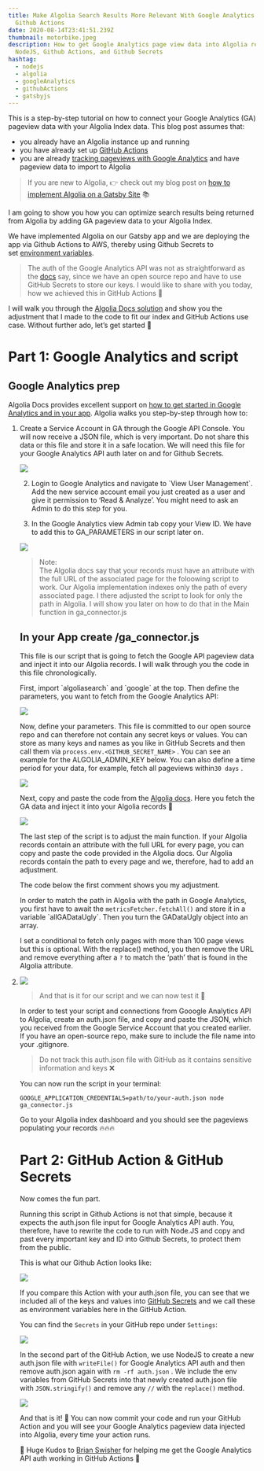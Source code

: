 ```yaml
---
title: Make Algolia Search Results More Relevant With Google Analytics API and
  Github Actions
date: 2020-08-14T23:41:51.239Z
thumbnail: motorbike.jpeg
description: How to get Google Analytics page view data into Algolia records via
  NodeJS, Github Actions, and Github Secrets
hashtag:
  - nodejs
  - algolia
  - googleAnalytics
  - githubActions
  - gatsbyjs
---
```



This is a step-by-step tutorial on how to connect your Google Analytics (GA) pageview data with your Algolia Index data. This blog post assumes that:

* you already have an Algolia instance up and running
* you have already set up [GitHub Actions](https://docs.github.com/en/actions/getting-started-with-github-actions)
* you are already [tracking pageviews with Google Analytics](https://www.gatsbyjs.com/plugins/gatsby-plugin-google-analytics/) and have pageview data to import to Algolia

> If you are new to Algolia, 👉 check out my blog post on [how to implement Algolia on a Gatsby Site](https://medium.com/@christinavhastenrath/tutorial-algolia-react-instantsearch-implementation-for-a-react-gatsby-app-120062f6f356) 📚

I am going to show you how you can optimize search results being returned from Algolia by adding GA pageview data to your Algolia Index.

We have implemented Algolia on our Gatsby app and we are deploying the app via Github Actions to AWS, thereby using Github Secrets to set [environment variables](https://docs.github.com/en/actions/configuring-and-managing-workflows/using-environment-variables).

> The auth of the Google Analytics API was not as straightforward as the [docs](https://developers.google.com/analytics/devguides/reporting/core/v2/authorization) say, since we have an open source repo and have to use GitHub Secrets to store our keys. I would like to share with you today, how we achieved this in GitHub Actions 🚀

I will walk you through the [Algolia Docs solution](https://www.algolia.com/doc/guides/managing-results/must-do/custom-ranking/how-to/enrich-your-records-with-google-analytics-data/) and show you the adjustment that I made to the code to fit our index and GitHub Actions use case. Without further ado, let’s get started 🌟

# Part 1: Google Analytics and script

## Google Analytics prep

Algolia Docs provides excellent support on [how to get started in Google Analytics and in your app](https://www.algolia.com/doc/guides/managing-results/must-do/custom-ranking/how-to/enrich-your-records-with-google-analytics-data/). Algolia walks you step-by-step through how to:

1. Create a Service Account in GA through the Google API Console. You will now receive a JSON file, which is very important. Do not share this data or this file and store it in a safe location. We will need this file for your Google Analytics API auth later on and for Github Secrets.

   ![](https://miro.medium.com/max/1340/1*52Ov0jjNlY9P7kRKLyRnOA.png)

   2. Login to Google Analytics and navigate to \`View User Management\`. Add the new service account email you just created as a user and give it permission to ‘Read & Analyze’. You might need to ask an Admin to do this step for you.

   3. In the Google Analytics view Admin tab copy your View ID. We have to add this to GA_PARAMETERS in our script later on.

   ![](https://miro.medium.com/max/1400/1*38LvNZUbOBnMJ5PmJzTOfg.png)



   > Note:\
   > The Algolia docs say that your records must have an attribute with the full URL of the associated page for the foloowing script to work. Our Algolia implementation indexes only the path of every associated page. I there adjusted the script to look for only the path in Algolia. I will show you later on how to do that in the Main function in ga_connector.js

   ## In your App create /ga_connector.js

   This file is our script that is going to fetch the Google API pageview data and inject it into our Algolia records. I will walk through you the code in this file chronologically.

   First, import \`algoliasearch\` and \`google\` at the top. Then define the parameters, you want to fetch from the Google Analytics API:

   ![](https://miro.medium.com/max/3668/1*7QSYwKPFFfkdCPoumf6NsQ.png)

   Now, define your parameters. This file is committed to our open source repo and can therefore not contain any secret keys or values. You can store as many keys and names as you like in GitHub Secrets and then call them via `process.env.<GITHUB_SECRET_NAME>` . You can see an example for the ALGOLIA_ADMIN_KEY below. You can also define a time period for your data, for example, fetch all pageviews within`30 days` .

   ![](https://miro.medium.com/max/1400/1*Us0-pL2KPG2XX8KmZxvrTw.png)

   Next, copy and paste the code from the [Algolia docs](https://www.algolia.com/doc/guides/managing-results/must-do/custom-ranking/how-to/enrich-your-records-with-google-analytics-data/). Here you fetch the GA data and inject it into your Algolia records 🙌

   ![](https://miro.medium.com/max/1400/1*ZBMjCXd7ZKwZwwnhONLJPw.png)

   The last step of the script is to adjust the main function. If your Algolia records contain an attribute with the full URL for every page, you can copy and paste the code provided in the Algolia docs. Our Algolia records contain the path to every page and we, therefore, had to add an adjustment.

   The code below the first comment shows you my adjustment.

   In order to match the path in Algolia with the path in Google Analytics, you first have to await the `metricsFetcher.fetchAll()` and store it in a variable \`allGADataUgly\`. Then you turn the GADataUgly object into an array.

   I set a conditional to fetch only pages with more than 100 page views but this is optional. With the replace() method, you then remove the URL and remove everything after a `?` to match the ‘path’ that is found in the Algolia attribute.
2. ![](https://miro.medium.com/max/1400/1*u9tuO51DitWANhZEzl-9sA.png)



   > And that is it for our script and we can now test it 👏

   In order to test your script and connections from Gooogle Analytics API to Algolia, create an auth.json file, and copy and paste the JSON, which you received from the Google Service Account that you created earlier. If you have an open-source repo, make sure to include the file name into your .gitignore.

   > Do not track this auth.json file with GitHub as it contains sensitive information and keys ❌

   You can now run the script in your terminal:

   ```
   GOOGLE_APPLICATION_CREDENTIALS=path/to/your-auth.json node ga_connector.js
   ```

   Go to your Algolia index dashboard and you should see the pageviews populating your records 🔥🔥🔥

   # Part 2: GitHub Action & GitHub Secrets

   Now comes the fun part.

   Running this script in Github Actions is not that simple, because it expects the auth.json file input for Google Analytics API auth. You, therefore, have to rewrite the code to run with Node.JS and copy and past every important key and ID into Github Secrets, to protect them from the public.

   This is what our Github Action looks like:

   ![](https://miro.medium.com/max/3128/1*8ljrDhOKlPcNeKZsIKHw9A.png)

   If you compare this Action with your auth.json file, you can see that we included all of the keys and values into [GitHub Secrets](https://docs.github.com/en/actions/configuring-and-managing-workflows/creating-and-storing-encrypted-secrets) and we call these as environment variables here in the GitHub Action.

   You can find the `Secrets` in your GitHub repo under `Settings`:

   ![](https://miro.medium.com/max/1400/1*fMf8lyE8zM6d_UP3H0s72w.png)

   In the second part of the GitHub Action, we use NodeJS to create a new auth.json file with `writeFile()` for Google Analytics API auth and then remove auth.json again with `rm -rf auth.json` . We include the env variables from GitHub Secrets into that newly created auth.json file with `JSON.stringify()` and remove any `//` with the `replace()` method.

   ![](https://miro.medium.com/max/1400/1*R0XtalSL45bgvj8GWO-gnw.png)

   And that is it! 🎉 You can now commit your code and run your GitHub Action and you will see your Google Analytics pageview data injected into Algolia, every time your action runs.

   🚀 Huge Kudos to [Brian Swisher](https://medium.com/u/bd0c7ed9782d?source=post_page-----8cfecead0a6b--------------------------------) for helping me get the Google Analytics API auth working in GitHub Actions 🙌